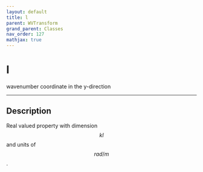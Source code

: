 ```yaml
---
layout: default
title: l
parent: WVTransform
grand_parent: Classes
nav_order: 127
mathjax: true
---
```


#  l

wavenumber coordinate in the y-direction


---

## Description
Real valued property with dimension $$kl$$ and units of $$rad/m$$.

